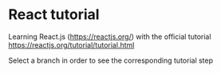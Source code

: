# React tutorial

Learning React.js (https://reactjs.org/) with the official tutorial https://reactjs.org/tutorial/tutorial.html

Select a branch in order to see the corresponding tutorial step
